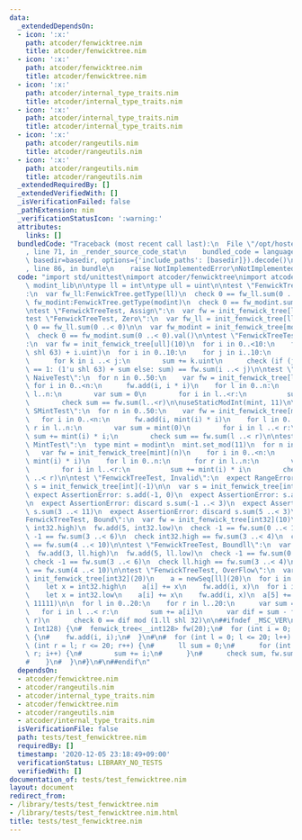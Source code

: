 ```yaml
---
data:
  _extendedDependsOn:
  - icon: ':x:'
    path: atcoder/fenwicktree.nim
    title: atcoder/fenwicktree.nim
  - icon: ':x:'
    path: atcoder/fenwicktree.nim
    title: atcoder/fenwicktree.nim
  - icon: ':x:'
    path: atcoder/internal_type_traits.nim
    title: atcoder/internal_type_traits.nim
  - icon: ':x:'
    path: atcoder/internal_type_traits.nim
    title: atcoder/internal_type_traits.nim
  - icon: ':x:'
    path: atcoder/rangeutils.nim
    title: atcoder/rangeutils.nim
  - icon: ':x:'
    path: atcoder/rangeutils.nim
    title: atcoder/rangeutils.nim
  _extendedRequiredBy: []
  _extendedVerifiedWith: []
  _isVerificationFailed: false
  _pathExtension: nim
  _verificationStatusIcon: ':warning:'
  attributes:
    links: []
  bundledCode: "Traceback (most recent call last):\n  File \"/opt/hostedtoolcache/Python/3.9.6/x64/lib/python3.9/site-packages/onlinejudge_verify/documentation/build.py\"\
    , line 71, in _render_source_code_stat\n    bundled_code = language.bundle(stat.path,\
    \ basedir=basedir, options={'include_paths': [basedir]}).decode()\n  File \"/opt/hostedtoolcache/Python/3.9.6/x64/lib/python3.9/site-packages/onlinejudge_verify/languages/nim.py\"\
    , line 86, in bundle\n    raise NotImplementedError\nNotImplementedError\n"
  code: "import std/unittest\nimport atcoder/fenwicktree\nimport atcoder/modint as\
    \ modint_lib\n\ntype ll = int\ntype ull = uint\n\ntest \"FenwickTreeTest, Empty\"\
    :\n  var fw_ll:FenwickTree.getType(ll)\n  check 0 == fw_ll.sum(0 ..< 0)\n\n  var\
    \ fw_modint:FenwickTree.getType(modint)\n  check 0 == fw_modint.sum(0 ..< 0).val()\n\
    \ntest \"FenwickTreeTest, Assign\":\n  var fw = init_fenwick_tree[ll](10)\n\n\
    test \"FenwickTreeTest, Zero\":\n  var fw_ll = init_fenwick_tree[ll](0)\n  check\
    \ 0 == fw_ll.sum(0 ..< 0)\n\n  var fw_modint = init_fenwick_tree[modint](0)\n\
    \  check 0 == fw_modint.sum(0 ..< 0).val()\n\ntest \"FenwickTreeTest, OverFlowULL\"\
    :\n  var fw = init_fenwick_tree[ull](10)\n  for i in 0..<10:\n    fw.add(i, (1'u\
    \ shl 63) + i.uint)\n  for i in 0..10:\n    for j in i..10:\n      var sum = 0'u\n\
    \      for k in i ..< j:\n        sum += k.uint\n      check (if (j - i) mod 2\
    \ == 1: (1'u shl 63) + sum else: sum) == fw.sum(i ..< j)\n\ntest \"FenwickTreeTest,\
    \ NaiveTest\":\n  for n in 0..50:\n    var fw = init_fenwick_tree[ll](n)\n   \
    \ for i in 0..<n:\n      fw.add(i, i * i)\n    for l in 0..n:\n      for r in\
    \ l..n:\n        var sum = 0\n        for i in l..<r:\n          sum += i * i\n\
    \        check sum == fw.sum(l..<r)\n\nuseStaticModInt(mint, 11)\n\ntest \"FenwickTreeTest,\
    \ SMintTest\":\n  for n in 0..50:\n    var fw = init_fenwick_tree[mint](n)\n \
    \   for i in 0..<n:\n      fw.add(i, mint(i) * i)\n    for l in 0..n:\n      for\
    \ r in l..n:\n        var sum = mint(0)\n        for i in l ..< r:\n         \
    \ sum += mint(i) * i;\n        check sum == fw.sum(l ..< r)\n\ntest \"FenwickTreeTest,\
    \ MintTest\":\n  type mint = modint\n  mint.set_mod(11)\n  for n in 0..50:\n \
    \   var fw = init_fenwick_tree[mint](n)\n    for i in 0..<n:\n      fw.add(i,\
    \ mint(i) * i)\n    for l in 0..n:\n      for r in l..n:\n        var sum = mint(0)\n\
    \        for i in l..<r:\n          sum += mint(i) * i\n        check sum == fw.sum(l\
    \ ..< r)\n\ntest \"FenwickTreeTest, Invalid\":\n  expect RangeError:\n    var\
    \ s = init_fenwick_tree[int](-1)\n\n  var s = init_fenwick_tree[int](10)\n\n \
    \ expect AssertionError: s.add(-1, 0)\n  expect AssertionError: s.add(10, 0)\n\
    \n  expect AssertionError: discard s.sum(-1 ..< 3)\n  expect AssertionError: discard\
    \ s.sum(3 ..< 11)\n  expect AssertionError: discard s.sum(5 ..< 3)\n\n\ntest \"\
    FenwickTreeTest, Bound\":\n  var fw = init_fenwick_tree[int32](10)\n  fw.add(3,\
    \ int32.high)\n  fw.add(5, int32.low)\n  check -1 == fw.sum(0 ..< 10)\n  check\
    \ -1 == fw.sum(3 ..< 6)\n  check int32.high == fw.sum(3 ..< 4)\n  check int32.low\
    \ == fw.sum(4 ..< 10)\n\ntest \"FenwickTreeTest, Boundll\":\n  var fw = init_fenwick_tree[ll](10)\n\
    \  fw.add(3, ll.high)\n  fw.add(5, ll.low)\n  check -1 == fw.sum(0 ..< 10)\n \
    \ check -1 == fw.sum(3 ..< 6)\n  check ll.high == fw.sum(3 ..< 4)\n  check ll.low\
    \ == fw.sum(4 ..< 10)\n\ntest \"FenwickTreeTest, OverFlow\":\n  var \n    fw =\
    \ init_fenwick_tree[int32](20)\n    a = newSeq[ll](20)\n  for i in 0 ..< 10:\n\
    \    let x = int32.high\n    a[i] += x\n    fw.add(i, x)\n  for i in 10 ..< 20:\n\
    \    let x = int32.low\n    a[i] += x\n    fw.add(i, x)\n  a[5] += 11111\n  fw.add(5,\
    \ 11111)\n\n  for l in 0..20:\n    for r in l..20:\n      var sum = 0.ll\n   \
    \   for i in l ..< r:\n        sum += a[i]\n      var dif = sum - fw.sum(l ..<\
    \ r)\n      check 0 == dif mod (1.ll shl 32)\n\n##ifndef _MSC_VER\n#\n#TEST(FenwickTreeTest,\
    \ Int128) {\n#  fenwick_tree<__int128> fw(20);\n#  for (int i = 0; i < 20; i++)\
    \ {\n#    fw.add(i, i);\n#  }\n#\n#  for (int l = 0; l <= 20; l++) {\n#    for\
    \ (int r = l; r <= 20; r++) {\n#      ll sum = 0;\n#      for (int i = l; i <\
    \ r; i++) {\n#        sum += i;\n#      }\n#      check sum, fw.sum(l, r));\n\
    #    }\n#  }\n#}\n#\n##endif\n"
  dependsOn:
  - atcoder/fenwicktree.nim
  - atcoder/rangeutils.nim
  - atcoder/internal_type_traits.nim
  - atcoder/fenwicktree.nim
  - atcoder/rangeutils.nim
  - atcoder/internal_type_traits.nim
  isVerificationFile: false
  path: tests/test_fenwicktree.nim
  requiredBy: []
  timestamp: '2020-12-05 23:18:49+09:00'
  verificationStatus: LIBRARY_NO_TESTS
  verifiedWith: []
documentation_of: tests/test_fenwicktree.nim
layout: document
redirect_from:
- /library/tests/test_fenwicktree.nim
- /library/tests/test_fenwicktree.nim.html
title: tests/test_fenwicktree.nim
---
```

